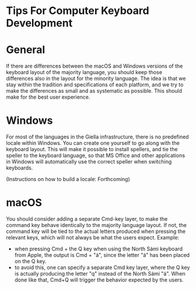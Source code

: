 Tips For Computer Keyboard Development
======

# General

If there are differences between the macOS and Windows versions of the keyboard layout of the majority language, you should keep those differences also in the
layout for the minority language. The idea is that we stay within the tradition
and specifications of each platform, and we try to make the differences as small
and as systematic as possible. This should make for the best user experience.

# Windows

For most of the languages in the Giella infrastructure, there is no predefined
locale within Windows. You can create one yourself to go along with the keyboard
layout. This will make it possible to install spellers, and tie the speller to
the keyboard language, so that MS Office and other applications in Windows will
automatically use the correct speller when switching keyboards.

(Instructions on how to build a locale: Forthcoming)

# macOS

You should consider adding a separate Cmd-key layer, to make the command key
behave identically to the majority language layout. If not, the command key will
be tied to the actual letters produced when pressing the relevant keys, which
will not always be what the users expect. Example:

* when pressing Cmd + the Q key when using the North Sámi keyboard from Apple,
  the output is Cmd + "á", since the letter "á" has been placed on the Q key.
* to avoid this, one can specify a separate Cmd key layer, where the Q key is
  actually producing the letter "q" instead of the North Sámi "á". When done
  like that, Cmd+Q will trigger the behavior expected by the users.
